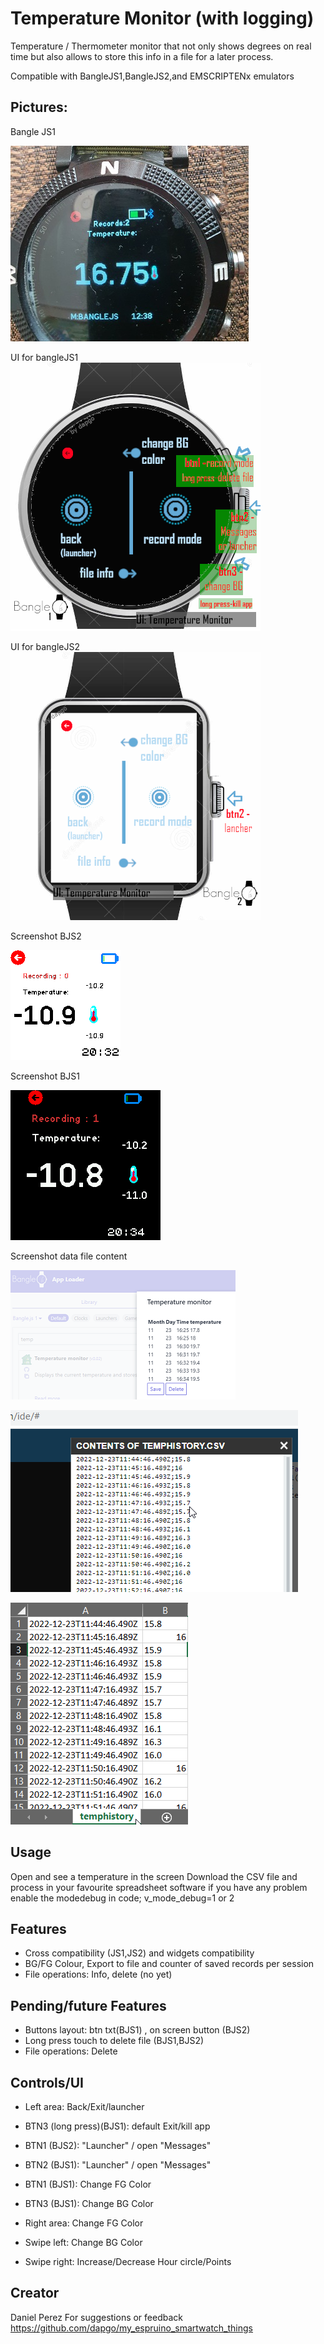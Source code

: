 # Temperature Monitor (with logging)
Temperature / Thermometer monitor that not only shows degrees on real time but also allows to store this info in a file for a later process.

Compatible with BangleJS1,BangleJS2,and EMSCRIPTENx emulators

## Pictures:

Bangle JS1

![](photo_banglejs1.jpg)

UI for bangleJS1
![](bangle.js_UI.png)

UI for bangleJS2
![](bangle.js2_UI.png)

Screenshot BJS2

![](ss_emul_bjs2.png)

Screenshot BJS1

![](ss_emul_bjs1.png)

Screenshot data file content

![](file_interface.png)

![](CSV_IDE_view.png)

![](CSV_excel_view.png)


## Usage

Open and see a temperature in the screen 
Download the CSV file and process in your favourite spreadsheet software
if you have any problem enable the modedebug in code; v_mode_debug=1 or 2

## Features

- Cross compatibility (JS1,JS2) and widgets compatibility 
- BG/FG Colour, Export to file and counter of saved records per session
- File operations: Info, delete (no yet)

## Pending/future Features
- Buttons layout: btn txt(BJS1) , on screen button (BJS2)
- Long press touch to delete file (BJS1,BJS2)
- File operations: Delete 

## Controls/UI
 - Left area: Back/Exit/launcher 
 - BTN3 (long press)(BJS1): default Exit/kill app 

 - BTN1 (BJS2): "Launcher" / open "Messages"
 - BTN2 (BJS1): "Launcher" / open "Messages"
 - BTN1 (BJS1): Change FG Color
 - BTN3 (BJS1): Change BG Color 
 - Right area: Change FG Color 
 - Swipe left: Change BG Color 
 - Swipe right: Increase/Decrease Hour circle/Points 
 
 

## Creator

Daniel Perez
For suggestions or feedback
https://github.com/dapgo/my_espruino_smartwatch_things